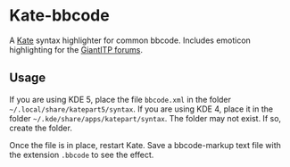 # Kate-bbcode

A [Kate](http://kate-editor.org/) syntax highlighter for common bbcode. Includes emoticon highlighting for the [GiantITP forums](http://www.giantitp.com/forums/).

## Usage

If you are using KDE 5, place the file `bbcode.xml` in the folder `~/.local/share/katepart5/syntax`. If you are using KDE 4, place it in the folder `~/.kde/share/apps/katepart/syntax`. The folder may not exist. If so, create the folder.

Once the file is in place, restart Kate. Save a bbcode-markup text file with the extension `.bbcode` to see the effect.

